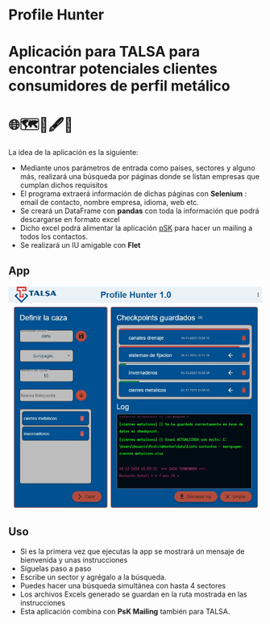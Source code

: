 # Profile Hunter
# Aplicación para TALSA para encontrar potenciales clientes consumidores de perfil metálico
# 🌐🗺️🧲🖋️🧾
La idea de la aplicación es la siguiente:
- Mediante unos parámetros de entrada como paises, sectores y alguno más, realizará una búsqueda por páginas donde se listan empresas que cumplan dichos requisitos
- El programa extraerá información de dichas páginas con **Selenium**  : email de contacto, nombre empresa, idioma, web etc.
- Se creará un DataFrame con **pandas** con toda la información que podrá descargarse en formato excel
- Dicho excel podrá alimentar la aplicación [pSK](https://talsa-mailing.streamlit.app/) para hacer un mailing a todos los contactos.
- Se realizará un IU amigable con **Flet**

## App
![Alt text](assets/img/profilehunter.JPG)

## Uso
- Si es la primera vez que ejecutas la app se mostrará un mensaje de bienvenida y unas instrucciones
- Síguelas paso a paso
- Escribe un sector y agrégalo a la búsqueda.
- Puedes hacer una búsqueda simultánea con hasta 4 sectores
- Los archivos Excels generado se guardan en la ruta mostrada en las instrucciones
- Esta aplicación combina con **PsK Mailing** también para TALSA.